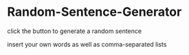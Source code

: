 # Random-Sentence-Generator
click the button to generate a random sentence

insert your own words as well as comma-separated lists

